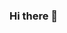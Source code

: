 ### Hi there 👋

<!--
**Rolander123/Rolander123** is a ✨ _special_ ✨ repository because its `README.md` (this file) appears on your GitHub profile.

Here are some ideas to get you started:

- 🔭 I’m currently working on ...
- 🌱 I’m currently learning C, C++
- 👯 I’m looking to collaborate on ...
- 🤔 I’m looking for help with C, C++
- 💬 Ask me about ...
- 📫 How to reach me: ...
- 😄 Pronouns: ...
- ⚡ Fun fact: ...
-->
